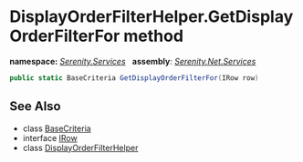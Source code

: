 # DisplayOrderFilterHelper.GetDisplayOrderFilterFor method
**namespace:** *[Serenity.Services](../../README.md#serenity.services-namespace)*   **assembly**: *[Serenity.Net.Services](../../README.md)*

```csharp
public static BaseCriteria GetDisplayOrderFilterFor(IRow row)
```

## See Also

* class [BaseCriteria](../Serenity.Net.Data/../../Serenity.Data/BaseCriteria.md)
* interface [IRow](../Serenity.Net.Entity/../../Serenity.Data/IRow.md)
* class [DisplayOrderFilterHelper](../DisplayOrderFilterHelper.md)